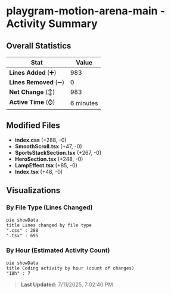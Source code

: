 # playgram-motion-arena-main - Activity Summary 

## Overall Statistics

| Stat                   | Value                                                             |
| ---------------------- | ----------------------------------------------------------------- |
| **Lines Added** (➕)   | 983                                          |
| **Lines Removed** (➖) | 0                                        |
| **Net Change** (↕)    | 983                |
| **Active Time** (⌚)   | 6 minutes |


## Modified Files
- **index.css** (+288, -0)
- **SmoothScroll.tsx** (+47, -0)
- **SportsStackSection.tsx** (+267, -0)
- **HeroSection.tsx** (+248, -0)
- **LampEffect.tsx** (+85, -0)
- **Index.tsx** (+48, -0)

## Visualizations

### By File Type (Lines Changed)

```mermaid
pie showData
title Lines changed by file type
".css" : 288
".tsx" : 695
```

### By Hour (Estimated Activity Count)

```mermaid
pie showData
title Coding activity by hour (count of changes)
"18h" : 7
```


> **Last Updated:** 7/11/2025, 7:02:40 PM